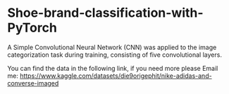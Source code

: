 # Shoe-brand-classification-with-PyTorch

A Simple Convolutional Neural Network (CNN) was applied to the image categorization task during training, consisting of five convolutional layers.

You can find the data in the following link, if you need more please Email me:
https://www.kaggle.com/datasets/die9origephit/nike-adidas-and-converse-imaged
